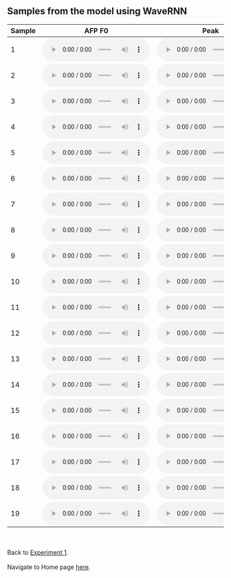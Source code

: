 <!-- exp 1b -->

## Samples from the model using WaveRNN


| Sample | AFP F0 | Peak | Prior | Tail: r=3.92 | Tail: r=5.13 | Tail:r=8 |
| --- | --- | --- | --- | --- | --- | --- |
| 1 | <audio src="Experiment1/vae_f0_wavernn_web_samples/afp_f0/Example1.wav" controls style="width: 250px;"></audio> | <audio src="Experiment1/vae_f0_wavernn_web_samples/peak/Example1.wav" controls style="width: 250px;"></audio> | <audio src="Experiment1/vae_f0_wavernn_web_samples/prior/Example1.wav" controls style="width: 250px;"></audio> | <audio src="Experiment1/vae_f0_wavernn_web_samples/tail_392/Example1.wav" controls style="width: 250px;"></audio> | <audio src="Experiment1/vae_f0_wavernn_web_samples/tail_513/Example1.wav" controls style="width: 250px;"></audio> | <audio src="Experiment1/vae_f0_wavernn_web_samples/tail_8/Example1.wav" controls style="width: 250px;"></audio> |
| 2 | <audio src="Experiment1/vae_f0_wavernn_web_samples/afp_f0/Example2.wav" controls style="width: 250px;"></audio> | <audio src="Experiment1/vae_f0_wavernn_web_samples/peak/Example2.wav" controls style="width: 250px;"></audio> | <audio src="Experiment1/vae_f0_wavernn_web_samples/prior/Example2.wav" controls style="width: 250px;"></audio> | <audio src="Experiment1/vae_f0_wavernn_web_samples/tail_392/Example2.wav" controls style="width: 250px;"></audio> | <audio src="Experiment1/vae_f0_wavernn_web_samples/tail_513/Example2.wav" controls style="width: 250px;"></audio> | <audio src="Experiment1/vae_f0_wavernn_web_samples/tail_8/Example2.wav" controls style="width: 250px;"></audio> |
| 3 | <audio src="Experiment1/vae_f0_wavernn_web_samples/afp_f0/Example3.wav" controls style="width: 250px;"></audio> | <audio src="Experiment1/vae_f0_wavernn_web_samples/peak/Example3.wav" controls style="width: 250px;"></audio> | <audio src="Experiment1/vae_f0_wavernn_web_samples/prior/Example3.wav" controls style="width: 250px;"></audio> | <audio src="Experiment1/vae_f0_wavernn_web_samples/tail_392/Example3.wav" controls style="width: 250px;"></audio> | <audio src="Experiment1/vae_f0_wavernn_web_samples/tail_513/Example3.wav" controls style="width: 250px;"></audio> | <audio src="Experiment1/vae_f0_wavernn_web_samples/tail_8/Example3.wav" controls style="width: 250px;"></audio> |
| 4 | <audio src="Experiment1/vae_f0_wavernn_web_samples/afp_f0/Example4.wav" controls style="width: 250px;"></audio> | <audio src="Experiment1/vae_f0_wavernn_web_samples/peak/Example4.wav" controls style="width: 250px;"></audio> | <audio src="Experiment1/vae_f0_wavernn_web_samples/prior/Example4.wav" controls style="width: 250px;"></audio> | <audio src="Experiment1/vae_f0_wavernn_web_samples/tail_392/Example4.wav" controls style="width: 250px;"></audio> | <audio src="Experiment1/vae_f0_wavernn_web_samples/tail_513/Example4.wav" controls style="width: 250px;"></audio> | <audio src="Experiment1/vae_f0_wavernn_web_samples/tail_8/Example4.wav" controls style="width: 250px;"></audio> |
| 5 | <audio src="Experiment1/vae_f0_wavernn_web_samples/afp_f0/Example5.wav" controls style="width: 250px;"></audio> | <audio src="Experiment1/vae_f0_wavernn_web_samples/peak/Example5.wav" controls style="width: 250px;"></audio> | <audio src="Experiment1/vae_f0_wavernn_web_samples/prior/Example5.wav" controls style="width: 250px;"></audio> | <audio src="Experiment1/vae_f0_wavernn_web_samples/tail_392/Example5.wav" controls style="width: 250px;"></audio> | <audio src="Experiment1/vae_f0_wavernn_web_samples/tail_513/Example5.wav" controls style="width: 250px;"></audio> | <audio src="Experiment1/vae_f0_wavernn_web_samples/tail_8/Example5.wav" controls style="width: 250px;"></audio> |
| 6 | <audio src="Experiment1/vae_f0_wavernn_web_samples/afp_f0/Example6.wav" controls style="width: 250px;"></audio> | <audio src="Experiment1/vae_f0_wavernn_web_samples/peak/Example6.wav" controls style="width: 250px;"></audio> | <audio src="Experiment1/vae_f0_wavernn_web_samples/prior/Example6.wav" controls style="width: 250px;"></audio> | <audio src="Experiment1/vae_f0_wavernn_web_samples/tail_392/Example6.wav" controls style="width: 250px;"></audio> | <audio src="Experiment1/vae_f0_wavernn_web_samples/tail_513/Example6.wav" controls style="width: 250px;"></audio> | <audio src="Experiment1/vae_f0_wavernn_web_samples/tail_8/Example6.wav" controls style="width: 250px;"></audio> |
| 7 | <audio src="Experiment1/vae_f0_wavernn_web_samples/afp_f0/Example7.wav" controls style="width: 250px;"></audio> | <audio src="Experiment1/vae_f0_wavernn_web_samples/peak/Example7.wav" controls style="width: 250px;"></audio> | <audio src="Experiment1/vae_f0_wavernn_web_samples/prior/Example7.wav" controls style="width: 250px;"></audio> | <audio src="Experiment1/vae_f0_wavernn_web_samples/tail_392/Example7.wav" controls style="width: 250px;"></audio> | <audio src="Experiment1/vae_f0_wavernn_web_samples/tail_513/Example7.wav" controls style="width: 250px;"></audio> | <audio src="Experiment1/vae_f0_wavernn_web_samples/tail_8/Example7.wav" controls style="width: 250px;"></audio> |
| 8 | <audio src="Experiment1/vae_f0_wavernn_web_samples/afp_f0/Example8.wav" controls style="width: 250px;"></audio> | <audio src="Experiment1/vae_f0_wavernn_web_samples/peak/Example8.wav" controls style="width: 250px;"></audio> | <audio src="Experiment1/vae_f0_wavernn_web_samples/prior/Example8.wav" controls style="width: 250px;"></audio> | <audio src="Experiment1/vae_f0_wavernn_web_samples/tail_392/Example8.wav" controls style="width: 250px;"></audio> | <audio src="Experiment1/vae_f0_wavernn_web_samples/tail_513/Example8.wav" controls style="width: 250px;"></audio> | <audio src="Experiment1/vae_f0_wavernn_web_samples/tail_8/Example8.wav" controls style="width: 250px;"></audio> |
| 9 | <audio src="Experiment1/vae_f0_wavernn_web_samples/afp_f0/Example9.wav" controls style="width: 250px;"></audio> | <audio src="Experiment1/vae_f0_wavernn_web_samples/peak/Example9.wav" controls style="width: 250px;"></audio> | <audio src="Experiment1/vae_f0_wavernn_web_samples/prior/Example9.wav" controls style="width: 250px;"></audio> | <audio src="Experiment1/vae_f0_wavernn_web_samples/tail_392/Example9.wav" controls style="width: 250px;"></audio> | <audio src="Experiment1/vae_f0_wavernn_web_samples/tail_513/Example9.wav" controls style="width: 250px;"></audio> | <audio src="Experiment1/vae_f0_wavernn_web_samples/tail_8/Example9.wav" controls style="width: 250px;"></audio> |
| 10 | <audio src="Experiment1/vae_f0_wavernn_web_samples/afp_f0/Example10.wav" controls style="width: 250px;"></audio> | <audio src="Experiment1/vae_f0_wavernn_web_samples/peak/Example10.wav" controls style="width: 250px;"></audio> | <audio src="Experiment1/vae_f0_wavernn_web_samples/prior/Example10.wav" controls style="width: 250px;"></audio> | <audio src="Experiment1/vae_f0_wavernn_web_samples/tail_392/Example10.wav" controls style="width: 250px;"></audio> | <audio src="Experiment1/vae_f0_wavernn_web_samples/tail_513/Example10.wav" controls style="width: 250px;"></audio> | <audio src="Experiment1/vae_f0_wavernn_web_samples/tail_8/Example10.wav" controls style="width: 250px;"></audio> |
| 11 | <audio src="Experiment1/vae_f0_wavernn_web_samples/afp_f0/Example11.wav" controls style="width: 250px;"></audio> | <audio src="Experiment1/vae_f0_wavernn_web_samples/peak/Example11.wav" controls style="width: 250px;"></audio> | <audio src="Experiment1/vae_f0_wavernn_web_samples/prior/Example11.wav" controls style="width: 250px;"></audio> | <audio src="Experiment1/vae_f0_wavernn_web_samples/tail_392/Example11.wav" controls style="width: 250px;"></audio> | <audio src="Experiment1/vae_f0_wavernn_web_samples/tail_513/Example11.wav" controls style="width: 250px;"></audio> | <audio src="Experiment1/vae_f0_wavernn_web_samples/tail_8/Example11.wav" controls style="width: 250px;"></audio> |
| 12 | <audio src="Experiment1/vae_f0_wavernn_web_samples/afp_f0/Example12.wav" controls style="width: 250px;"></audio> | <audio src="Experiment1/vae_f0_wavernn_web_samples/peak/Example12.wav" controls style="width: 250px;"></audio> | <audio src="Experiment1/vae_f0_wavernn_web_samples/prior/Example12.wav" controls style="width: 250px;"></audio> | <audio src="Experiment1/vae_f0_wavernn_web_samples/tail_392/Example12.wav" controls style="width: 250px;"></audio> | <audio src="Experiment1/vae_f0_wavernn_web_samples/tail_513/Example12.wav" controls style="width: 250px;"></audio> | <audio src="Experiment1/vae_f0_wavernn_web_samples/tail_8/Example12.wav" controls style="width: 250px;"></audio> |
| 13 | <audio src="Experiment1/vae_f0_wavernn_web_samples/afp_f0/Example13.wav" controls style="width: 250px;"></audio> | <audio src="Experiment1/vae_f0_wavernn_web_samples/peak/Example13.wav" controls style="width: 250px;"></audio> | <audio src="Experiment1/vae_f0_wavernn_web_samples/prior/Example13.wav" controls style="width: 250px;"></audio> | <audio src="Experiment1/vae_f0_wavernn_web_samples/tail_392/Example13.wav" controls style="width: 250px;"></audio> | <audio src="Experiment1/vae_f0_wavernn_web_samples/tail_513/Example13.wav" controls style="width: 250px;"></audio> | <audio src="Experiment1/vae_f0_wavernn_web_samples/tail_8/Example13.wav" controls style="width: 250px;"></audio> |
| 14 | <audio src="Experiment1/vae_f0_wavernn_web_samples/afp_f0/Example14.wav" controls style="width: 250px;"></audio> | <audio src="Experiment1/vae_f0_wavernn_web_samples/peak/Example14.wav" controls style="width: 250px;"></audio> | <audio src="Experiment1/vae_f0_wavernn_web_samples/prior/Example14.wav" controls style="width: 250px;"></audio> | <audio src="Experiment1/vae_f0_wavernn_web_samples/tail_392/Example14.wav" controls style="width: 250px;"></audio> | <audio src="Experiment1/vae_f0_wavernn_web_samples/tail_513/Example14.wav" controls style="width: 250px;"></audio> | <audio src="Experiment1/vae_f0_wavernn_web_samples/tail_8/Example14.wav" controls style="width: 250px;"></audio> |
| 15 | <audio src="Experiment1/vae_f0_wavernn_web_samples/afp_f0/Example15.wav" controls style="width: 250px;"></audio> | <audio src="Experiment1/vae_f0_wavernn_web_samples/peak/Example15.wav" controls style="width: 250px;"></audio> | <audio src="Experiment1/vae_f0_wavernn_web_samples/prior/Example15.wav" controls style="width: 250px;"></audio> | <audio src="Experiment1/vae_f0_wavernn_web_samples/tail_392/Example15.wav" controls style="width: 250px;"></audio> | <audio src="Experiment1/vae_f0_wavernn_web_samples/tail_513/Example15.wav" controls style="width: 250px;"></audio> | <audio src="Experiment1/vae_f0_wavernn_web_samples/tail_8/Example15.wav" controls style="width: 250px;"></audio> |
| 16 | <audio src="Experiment1/vae_f0_wavernn_web_samples/afp_f0/Example16.wav" controls style="width: 250px;"></audio> | <audio src="Experiment1/vae_f0_wavernn_web_samples/peak/Example16.wav" controls style="width: 250px;"></audio> | <audio src="Experiment1/vae_f0_wavernn_web_samples/prior/Example16.wav" controls style="width: 250px;"></audio> | <audio src="Experiment1/vae_f0_wavernn_web_samples/tail_392/Example16.wav" controls style="width: 250px;"></audio> | <audio src="Experiment1/vae_f0_wavernn_web_samples/tail_513/Example16.wav" controls style="width: 250px;"></audio> | <audio src="Experiment1/vae_f0_wavernn_web_samples/tail_8/Example16.wav" controls style="width: 250px;"></audio> |
| 17 | <audio src="Experiment1/vae_f0_wavernn_web_samples/afp_f0/Example17.wav" controls style="width: 250px;"></audio> | <audio src="Experiment1/vae_f0_wavernn_web_samples/peak/Example17.wav" controls style="width: 250px;"></audio> | <audio src="Experiment1/vae_f0_wavernn_web_samples/prior/Example17.wav" controls style="width: 250px;"></audio> | <audio src="Experiment1/vae_f0_wavernn_web_samples/tail_392/Example17.wav" controls style="width: 250px;"></audio> | <audio src="Experiment1/vae_f0_wavernn_web_samples/tail_513/Example17.wav" controls style="width: 250px;"></audio> | <audio src="Experiment1/vae_f0_wavernn_web_samples/tail_8/Example17.wav" controls style="width: 250px;"></audio> |
| 18 | <audio src="Experiment1/vae_f0_wavernn_web_samples/afp_f0/Example18.wav" controls style="width: 250px;"></audio> | <audio src="Experiment1/vae_f0_wavernn_web_samples/peak/Example18.wav" controls style="width: 250px;"></audio> | <audio src="Experiment1/vae_f0_wavernn_web_samples/prior/Example18.wav" controls style="width: 250px;"></audio> | <audio src="Experiment1/vae_f0_wavernn_web_samples/tail_392/Example18.wav" controls style="width: 250px;"></audio> | <audio src="Experiment1/vae_f0_wavernn_web_samples/tail_513/Example18.wav" controls style="width: 250px;"></audio> | <audio src="Experiment1/vae_f0_wavernn_web_samples/tail_8/Example18.wav" controls style="width: 250px;"></audio> |
| 19 | <audio src="Experiment1/vae_f0_wavernn_web_samples/afp_f0/Example19.wav" controls style="width: 250px;"></audio> | <audio src="Experiment1/vae_f0_wavernn_web_samples/peak/Example19.wav" controls style="width: 250px;"></audio> | <audio src="Experiment1/vae_f0_wavernn_web_samples/prior/Example19.wav" controls style="width: 250px;"></audio> | <audio src="Experiment1/vae_f0_wavernn_web_samples/tail_392/Example19.wav" controls style="width: 250px;"></audio> | <audio src="Experiment1/vae_f0_wavernn_web_samples/tail_513/Example19.wav" controls style="width: 250px;"></audio> | <audio src="Experiment1/vae_f0_wavernn_web_samples/tail_8/Example19.wav" controls style="width: 250px;"></audio> |

<br><br>
Back to [Experiment 1](https://ljlj9.github.io/mscproject/experiment_1.html).
<br><br>
Navigate to Home page [here](https://ljlj9.github.io/mscproject/index.html).
